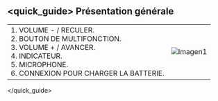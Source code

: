 ## <quick_guide> Présentation générale

|  |  |
|:-------|:-------|
|1.	VOLUME - / RECULER. <br> 2.	BOUTON DE MULTIFONCTION. <br> 3. VOLUME + / AVANCER. <br> 4.	INDICATEUR. <br> 5. MICROPHONE.	<br> 6.	CONNEXION POUR CHARGER LA BATTERIE.|![Imagen1](http://static.energysistem.com/images/manuals/42556/561d19aba1c67.jpg)|<br> <br> CORRECT PLACING <br> ![Imagen1](http://static.energysistem.com/images/manuals/42556/561e76e3e2cbd.jpg)|
</quick_guide>
